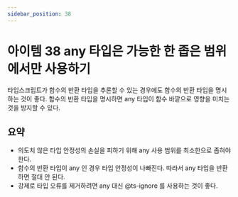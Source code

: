 ```yaml
---
sidebar_position: 38
---
```


# 아이템 38 any 타입은 가능한 한 좁은 범위에서만 사용하기

타입스크립트가 함수의 반환 타입을 추론할 수 있는 경우에도 함수의 반환 타입을 명시하는 것이 좋다. 함수의 반환 타입을 명시하면 any 타입이 함수 바깥으로 영향을 미치는 것을 방지할 수 있다.

## 요약

- 의도치 않은 타입 안정성의 손실을 피하기 위해 any 사용 범위를 최소한으로 좁혀야 한다.
- 함수의 반환 타입이 any 인 경우 타입 안정성이 나빠진다. 따라서 any 타입을 반환하면 절대 안 된다.
- 강제로 타입 오류를 제거하려면 any 대신 @ts-ignore 를 사용하는 것이 좋다.
